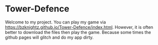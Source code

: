 # Tower-Defence

Welcome to my project. You can play my game via https://bzknightz.github.io/Tower-Defence/index.html. However, it is often better to download the files then play the game. Because some times the github pages will glitch and do my app dirty.
